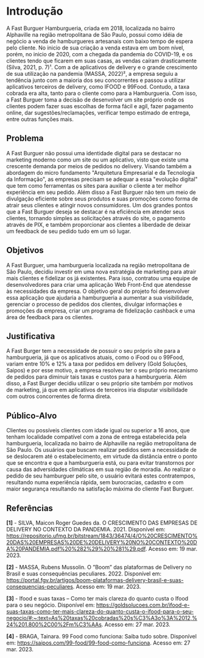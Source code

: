 # Introdução

A Fast Burguer Hamburgueria, criada em 2018, localizada no bairro Alphaville na região metropolitana de São Paulo, possui como idéia de negócio a venda de hamburgueres artesanais com baixo tempo de espera pelo cliente. No inicio de sua criação a venda estava em um bom nível, porém, no inicio de 2020, com a chegada da pandemia do COVID-19, e os clientes tendo que ficarem em suas casas, as vendas caíram drasticamente (Silva, 2021, p. 7)¹. Com a  de aplicativos de delivery e o grande crescimento de sua utilização na pandemia (MASSA, 2022)², a empresa seguiu a tendência junto com a maioria dos seu concorrentes e passou a utilizar aplicativos terceiros de delivery, como IFOOD e 99Food. Contudo, a taxa cobrada era alta, tanto para o cliente como para a Hamburgueria. Com isso, a Fast Burguer toma a decisão de desenvolver um site próprio onde os clientes podem fazer suas escolhas de forma fácil e agil, fazer pagamento online, dar sugestões/reclamações, verificar tempo estimado de entrega, entre outras funções mais.


## Problema

A Fast Burguer não possui uma identidade digital para se destacar no marketing moderno como um site ou um aplicativo, visto que existe uma crescente demanda por meios de pedidos no delivery. Visando também a abordagem do micro fundamento "Arquitetura Empresarial e da Tecnologia da Informação", as empresas precisam se adequar a essa "evolução digital" que tem como ferramentas os sites para auxiliar o cliente a ter melhor experiência em seu pedido.
Além disso a Fast Burguer não tem um meio de divulgação eficiente sobre seus produtos e suas promoções como forma de atrair seus clientes e atingir novos consumidores.
Um dos grandes pontos que a Fast Burguer deseja se destacar é na eficiência em atender seus clientes, tornando simples as solicitações através do site, o pagamento através de PIX, e também proporcionar aos clientes a liberdade de deixar um feedback de seu pedido tudo em um só lugar.


## Objetivos

A Fast Burguer, uma hamburgueria localizada na região metropolitana de São Paulo, decidiu investir em uma nova estratégia de marketing para atrair mais clientes e fidelizar os já existentes. Para isso, contratou uma equipe de desenvolvedores para criar uma aplicação Web Front-End que atendesse às necessidades da empresa. O objetivo geral do projeto foi desenvolver essa aplicação que ajudaria a hamburgueria a aumentar a sua visibilidade, gerenciar o processo de pedidos dos clientes, divulgar informações e promoções da empresa, criar um programa de fidelização cashback e uma área de feedback para os clientes.


## Justificativa

A Fast Burger tem a necessidade de possuir o seu próprio site para a hamburgueria, já que os aplicativos atuais, como o iFood ou o 99Food, variam entre 10% e 12% a taxa por pedidos em delivery (Gold Soluções, Saipos) e por esse motivo, a empresa resolveu ter o seu próprio mecanismo de pedidos para diminuir tais taxas e custos para a hamburgueria. Além disso, a Fast Burger decidiu utilizar o seu próprio site também por motivos de marketing, já que em aplicativos de terceiros iria disputar visibilidade com outros concorrentes de forma direta.



## Público-Alvo

Clientes ou possíveis clientes com idade igual ou superior a 16 anos, que tenham localidade compatível com a zona de entrega estabelecida pela hamburgueria, localizada no bairro de Alphaville na região metropolitana de São Paulo. Os usuários que buscam realizar pedidos sem a necessidade de se deslocarem até o estabelecimento, em virtude da distância entre o ponto que se encontra e que a hamburgueria está, ou para evitar transtornos por causa das adversidades climáticas em sua região de moradia. Ao realizar o pedido de seu hamburguer pelo site, o usuário evitará estes contratempos, resultando numa experiência rápida, sem burocracias, cadastro e com maior segurança resultando na satisfação máxima do cliente Fast Burguer. 


## Referências

**[1]** - SILVA, Maicon Roger Guedes da. O CRESCIMENTO DAS EMPRESAS DE DELIVERY NO CONTEXTO DA PANDEMIA. 2021. Disponível em: https://repositorio.ufmg.br/bitstream/1843/36474/4/O%20CRESCIMENTO%20DAS%20EMPRESAS%20DE%20DELIVERY%20NO%20CONTEXTO%20DA%20PANDEMIA.pdf%20%282%29%20%281%29.pdf. Acesso em: 19 mar. 2023.

**[2]** - MASSA, Rubens Mussolin. O ”Boom” das plataformas de Delivery no Brasil e suas consequências peculiares. 2022. Disponível em: https://portal.fgv.br/artigos/boom-plataformas-delivery-brasil-e-suas-consequencias-peculiares. Acesso em: 19 mar. 2023.

**[3]** - Ifood e suas taxas – Como ter mais clareza do quanto custa o Ifood para o seu negócio. Disponível em: https://goldsolucoes.com.br/ifood-e-suas-taxas-como-ter-mais-clareza-do-quanto-custa-o-ifood-para-o-seu-negocio/#:~:text=As%20taxas%20cobradas%20s%C3%A3o%3A%2012,%24%201.800%2C00%2Fm%C3%AAs. Acesso em: 27 mar. 2023.

**[4]** - BRAGA, Tainara. 99 Food como funciona: Saiba tudo sobre. Disponível em: https://saipos.com/99-food/99-food-como-funciona. Acesso em: 27 mar. 2023.

